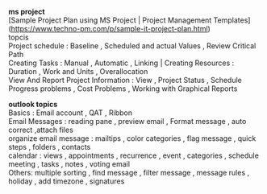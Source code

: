 **ms project**  
\[Sample Project Plan using MS Project | Project Management Templates\](https://www.techno-pm.com/p/sample-it-project-plan.html)  
topcis  
Project schedule : Baseline , Scheduled and actual Values , Review Critical Path  
Creating Tasks :  Manual , Automatic , Linking  | Creating Resources : Duration , Work and Units , Overallocation  
View And Report Project Information : View , Project  Status ,  Schedule Progress problems , Cost Problems , Working with Graphical Reports

**outlook topics**  
Basics : Email account , QAT , Ribbon   
Email Messages : reading pane ,  preview email  , Format message , auto correct ,attach files  
organize email message : mailtips , color categories , flag message , quick steps , folders , contacts    
calendar : views , appointments , recurrence , event , categories , schedule meeting , tasks , notes , voting email   
Others: multiple sorting ,  find message , filter message , message rules , holiday , add timezone , signatures
